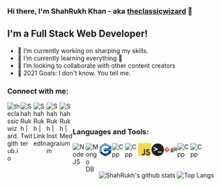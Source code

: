 ### Hi there, I'm ShahRukh Khan - aka [theclassicwizard][website] 👋

## I'm a Full Stack Web Developer!
- 🔭 I’m currently working on sharping my skills.
- 🌱 I’m currently learning everything 🤣
- 👯 I’m looking to collaborate with other content creators
- 🥅 2021 Goals: I don't know. You tell me.

### Connect with me:

[<img align="left" alt="theclassicwizard.github.io" width="30px" src="https://image.flaticon.com/icons/svg/2920/2920277.svg" />][website]
[<img align="left" alt="ShahRukh | Twitter" width="30px" src="https://image.flaticon.com/icons/svg/733/733579.svg" />][twitter]
[<img align="left" alt="ShahRukh | LinkedIn" width="30px" src="https://avatars3.githubusercontent.com/u/357098?s=200&v=4" />][linkedin]
[<img align="left" alt="ShahRukh | Instagram" width="30px" src="https://image.flaticon.com/icons/svg/174/174855.svg" />][instagram]
[<img align="left" alt="ShahRukh | Medium" width="30px" src="https://cdns.iconmonstr.com/wp-content/assets/preview/2012/240/iconmonstr-facebook-2.png" />][facebook]

<br />
<br />

### Languages and Tools:

<img align="left" alt="Node JS" width="30px" src="https://theclassicwizard.github.io/webPortfolio/img/node-js.png" />
<img align="left" alt="Mongo DB" width="30px" src="https://theclassicwizard.github.io/webPortfolio/img/mongodb.png" />
<img align="left" alt="Cpp" width="30px" src="https://raw.githubusercontent.com/github/explore/master/topics/cpp/cpp.png" />
<img align="left" alt="Cpp" width="30px" src="https://theclassicwizard.github.io/webPortfolio/img/600px-HTML5_Badge.svg.png" />
<img align="left" alt="Cpp" width="30px" src="https://theclassicwizard.github.io/webPortfolio/img/css.png" />
<!-- <img align="left" alt="Java" width="30px" src="https://image.flaticon.com/icons/svg/226/226777.svg" /> -->
<img align="left" alt="JavaScript" width="30px" src="https://raw.githubusercontent.com/github/explore/master/topics/javascript/javascript.png" />
<img align="left" alt="Terminal" width="30px" src="https://raw.githubusercontent.com/github/explore/master/topics/terminal/terminal.png" />
<img align="left" alt="Git" width="30px" src="https://raw.githubusercontent.com/github/explore/master/topics/git/git.png" />
<img align="left" alt="Cpp" width="30px" src="https://theclassicwizard.github.io/webPortfolio/img/jquery.png" />
<img align="left" alt="Cpp" width="30px" src="https://theclassicwizard.github.io/webPortfolio/img/768px-Bootstrap_logo.svg.png" />

<br />
<br />
<br />

![ShahRukh's github stats](https://github-readme-stats.codestackr.vercel.app/api?username=theclassicwizard&show_icons=true)
![Top Langs](https://github-readme-stats.vercel.app/api/top-langs/?username=theclassicwizard&show_icons=true )

[website]: https://theclassicwizard.github.io/webPortfolio
[twitter]: https://twitter.com/ShahRukhJadara
[instagram]: https://www.instagram.com/shahrukhjadara/
[linkedin]: https://www.linkedin.com/in/shahrukhjadara/
[facebook]: https://facebookcom/shahrukh.jadara

